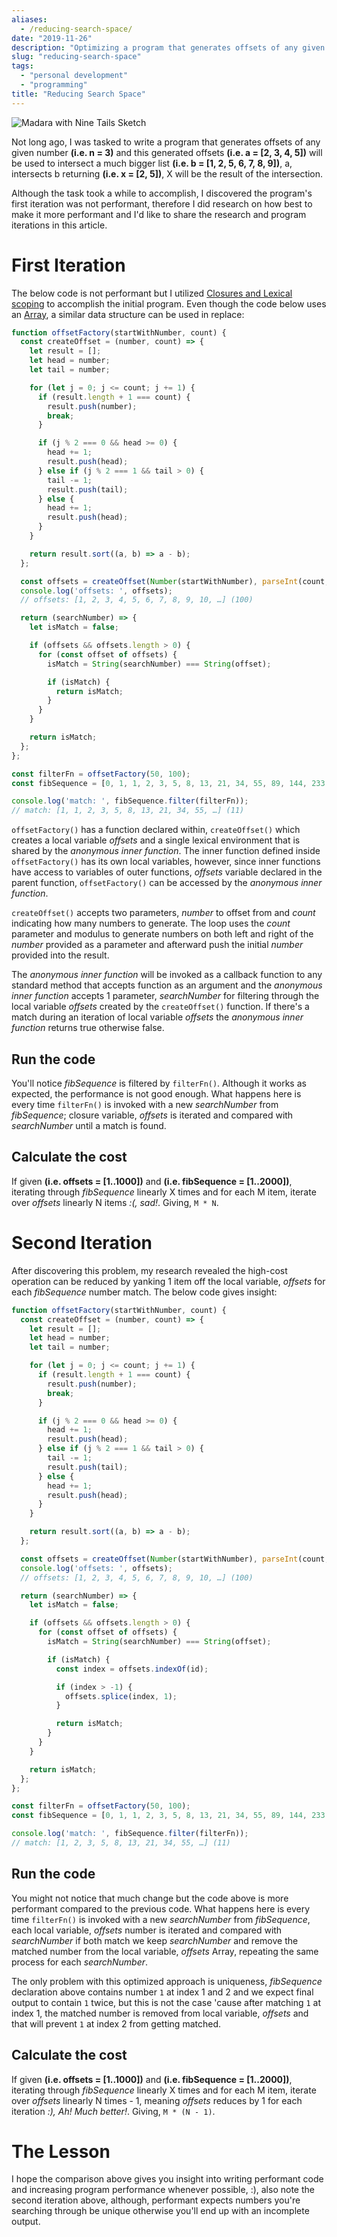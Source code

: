 ```yaml
---
aliases:
  - /reducing-search-space/
date: "2019-11-26"
description: "Optimizing a program that generates offsets of any given number."
slug: "reducing-search-space"
tags:
  - "personal development"
  - "programming"
title: "Reducing Search Space"
---
```



![Madara with Nine Tails Sketch][]


Not long ago, I was tasked to write a program that generates offsets of any given number **(i.e. n = 3)** and this generated offsets **(i.e. a = [2, 3, 4, 5])** will be used to intersect a much bigger list **(i.e. b = [1, 2, 5, 6, 7, 8, 9])**, a, intersects b returning **(i.e. x = [2, 5])**, X will be the result of the intersection.

Although the task took a while to accomplish, I discovered the program's first iteration was not performant, therefore I did research on how best to make it more performant and I'd like to share the research and program iterations in this article.


# First Iteration

The below code is not performant but I utilized [Closures and Lexical scoping][] to accomplish the initial program. Even though the code below uses an [Array][], a similar data structure can be used in replace:

```javascript
function offsetFactory(startWithNumber, count) {
  const createOffset = (number, count) => {
    let result = [];
    let head = number;
    let tail = number;

    for (let j = 0; j <= count; j += 1) {
      if (result.length + 1 === count) {
        result.push(number);
        break;
      }

      if (j % 2 === 0 && head >= 0) {
        head += 1;
        result.push(head);
      } else if (j % 2 === 1 && tail > 0) {
        tail -= 1;
        result.push(tail);
      } else {
        head += 1;
        result.push(head);
      }
    }

    return result.sort((a, b) => a - b);
  };

  const offsets = createOffset(Number(startWithNumber), parseInt(count, 10));
  console.log('offsets: ', offsets);
  // offsets: [1, 2, 3, 4, 5, 6, 7, 8, 9, 10, …] (100)

  return (searchNumber) => {
    let isMatch = false;

    if (offsets && offsets.length > 0) {
      for (const offset of offsets) {
        isMatch = String(searchNumber) === String(offset);

        if (isMatch) {
          return isMatch;
        }
      }
    }

    return isMatch;
  };
};

const filterFn = offsetFactory(50, 100);
const fibSequence = [0, 1, 1, 2, 3, 5, 8, 13, 21, 34, 55, 89, 144, 233, 377];

console.log('match: ', fibSequence.filter(filterFn));
// match: [1, 1, 2, 3, 5, 8, 13, 21, 34, 55, …] (11)
```

`offsetFactory()` has a function declared within, `createOffset()` which creates a local variable *offsets* and a single lexical environment that is shared by the *anonymous inner function*. The inner function defined inside `offsetFactory()` has its own local variables, however, since inner functions have access to variables of outer functions, *offsets* variable declared in the parent function, `offsetFactory()` can be accessed by the *anonymous inner function*.

`createOffset()` accepts two parameters, *number* to offset from and *count* indicating how many numbers to generate. The loop uses the *count* parameter and modulus to generate numbers on both left and right of the *number* provided as a parameter and afterward push the initial *number* provided into the result.

The *anonymous inner function* will be invoked as a callback function to any standard method that accepts function as an argument and the *anonymous inner function* accepts 1 parameter, *searchNumber* for filtering through the local variable *offsets* created by the `createOffset()` function. If there's a match during an iteration of local variable *offsets* the *anonymous inner function* returns true otherwise false.


## Run the code

You'll notice *fibSequence* is filtered by `filterFn()`. Although it works as expected, the performance is not good enough. What happens here is every time `filterFn()` is invoked with a new *searchNumber* from *fibSequence*; closure variable, *offsets* is iterated and compared with *searchNumber* until a match is found.


## Calculate the cost

If given **(i.e. offsets = [1..1000])** and **(i.e. fibSequence = [1..2000])**, iterating through *fibSequence* linearly X times and for each M item, iterate over *offsets* linearly N items *:(, sad!*. Giving, `M * N`.


# Second Iteration

After discovering this problem, my research revealed the high-cost operation can be reduced by yanking 1 item off the local variable, *offsets* for each *fibSequence* number match. The below code gives insight:

```javascript
function offsetFactory(startWithNumber, count) {
  const createOffset = (number, count) => {
    let result = [];
    let head = number;
    let tail = number;

    for (let j = 0; j <= count; j += 1) {
      if (result.length + 1 === count) {
        result.push(number);
        break;
      }

      if (j % 2 === 0 && head >= 0) {
        head += 1;
        result.push(head);
      } else if (j % 2 === 1 && tail > 0) {
        tail -= 1;
        result.push(tail);
      } else {
        head += 1;
        result.push(head);
      }
    }

    return result.sort((a, b) => a - b);
  };

  const offsets = createOffset(Number(startWithNumber), parseInt(count, 10));
  console.log('offsets: ', offsets);
  // offsets: [1, 2, 3, 4, 5, 6, 7, 8, 9, 10, …] (100)

  return (searchNumber) => {
    let isMatch = false;

    if (offsets && offsets.length > 0) {
      for (const offset of offsets) {
        isMatch = String(searchNumber) === String(offset);

        if (isMatch) {
          const index = offsets.indexOf(id);

          if (index > -1) {
            offsets.splice(index, 1);
          }

          return isMatch;
        }
      }
    }

    return isMatch;
  };
};

const filterFn = offsetFactory(50, 100);
const fibSequence = [0, 1, 1, 2, 3, 5, 8, 13, 21, 34, 55, 89, 144, 233, 377];

console.log('match: ', fibSequence.filter(filterFn));
// match: [1, 2, 3, 5, 8, 13, 21, 34, 55, …] (11)
```


## Run the code

You might not notice that much change but the code above is more performant compared to the previous code. What happens here is every time `filterFn()` is invoked with a new *searchNumber* from *fibSequence*, each local variable, *offsets* number is iterated and compared with *searchNumber* if both match we keep *searchNumber* and remove the matched number from the local variable, *offsets* Array, repeating the same process for each *searchNumber*.

The only problem with this optimized approach is uniqueness, *fibSequence* declaration above contains number `1` at index 1 and 2 and we expect final output to contain `1` twice, but this is not the case 'cause after matching `1` at index 1, the matched number is removed from local variable, *offsets* and that will prevent `1` at index 2 from getting matched.


## Calculate the cost

If given **(i.e. offsets = [1..1000])** and **(i.e. fibSequence = [1..2000])**, iterating through *fibSequence* linearly X times and for each M item, iterate over *offsets* linearly N times - 1, meaning *offsets* reduces by 1 for each iteration *:), Ah! Much better!*. Giving, `M * (N - 1)`.


# The Lesson

I hope the comparison above gives you insight into writing performant code and increasing program performance whenever possible, :), also note the second iteration above, although, performant expects numbers you're searching through be unique otherwise you'll end up with an incomplete output.

  [Madara with Nine Tails Sketch]: /static/images/2019/madara-with-nine-tails-sketch.jpg "Madara with Nine Tails Sketch"
  [Closures and Lexical scoping]: https://developer.mozilla.org/en-US/docs/Web/JavaScript/Closures "x"
  [Array]: https://xyz.com "x"
